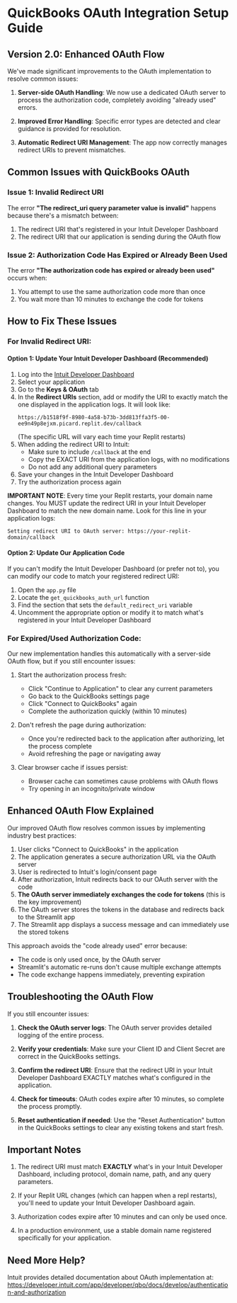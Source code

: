 # QuickBooks OAuth Integration Setup Guide

## Version 2.0: Enhanced OAuth Flow

We've made significant improvements to the OAuth implementation to resolve common issues:

1. **Server-side OAuth Handling**: We now use a dedicated OAuth server to process the authorization code, completely avoiding "already used" errors.

2. **Improved Error Handling**: Specific error types are detected and clear guidance is provided for resolution.

3. **Automatic Redirect URI Management**: The app now correctly manages redirect URIs to prevent mismatches.

## Common Issues with QuickBooks OAuth

### Issue 1: Invalid Redirect URI

The error **"The redirect_uri query parameter value is invalid"** happens because there's a mismatch between:
1. The redirect URI that's registered in your Intuit Developer Dashboard
2. The redirect URI that our application is sending during the OAuth flow

### Issue 2: Authorization Code Has Expired or Already Been Used

The error **"The authorization code has expired or already been used"** occurs when:
1. You attempt to use the same authorization code more than once
2. You wait more than 10 minutes to exchange the code for tokens

## How to Fix These Issues

### For Invalid Redirect URI:

#### Option 1: Update Your Intuit Developer Dashboard (Recommended)

1. Log into the [Intuit Developer Dashboard](https://developer.intuit.com/app/developer/dashboard)
2. Select your application
3. Go to the **Keys & OAuth** tab
4. In the **Redirect URIs** section, add or modify the URI to exactly match the one displayed in the application logs. It will look like:
   ```
   https://b1518f9f-8980-4a58-b73b-3dd813ffa3f5-00-ee9n49p8ejxm.picard.replit.dev/callback
   ```
   (The specific URL will vary each time your Replit restarts)
5. When adding the redirect URI to Intuit:
   - Make sure to include `/callback` at the end
   - Copy the EXACT URI from the application logs, with no modifications
   - Do not add any additional query parameters
6. Save your changes in the Intuit Developer Dashboard
7. Try the authorization process again

**IMPORTANT NOTE**: Every time your Replit restarts, your domain name changes. You MUST update the redirect URI in your Intuit Developer Dashboard to match the new domain name. Look for this line in your application logs:
```
Setting redirect URI to OAuth server: https://your-replit-domain/callback
```

#### Option 2: Update Our Application Code

If you can't modify the Intuit Developer Dashboard (or prefer not to), you can modify our code to match your registered redirect URI:

1. Open the `app.py` file
2. Locate the `get_quickbooks_auth_url` function
3. Find the section that sets the `default_redirect_uri` variable
4. Uncomment the appropriate option or modify it to match what's registered in your Intuit Developer Dashboard

### For Expired/Used Authorization Code:

Our new implementation handles this automatically with a server-side OAuth flow, but if you still encounter issues:

1. Start the authorization process fresh:
   - Click "Continue to Application" to clear any current parameters
   - Go back to the QuickBooks settings page
   - Click "Connect to QuickBooks" again
   - Complete the authorization quickly (within 10 minutes)

2. Don't refresh the page during authorization:
   - Once you're redirected back to the application after authorizing, let the process complete
   - Avoid refreshing the page or navigating away

3. Clear browser cache if issues persist:
   - Browser cache can sometimes cause problems with OAuth flows
   - Try opening in an incognito/private window

## Enhanced OAuth Flow Explained

Our improved OAuth flow resolves common issues by implementing industry best practices:

1. User clicks "Connect to QuickBooks" in the application
2. The application generates a secure authorization URL via the OAuth server
3. User is redirected to Intuit's login/consent page
4. After authorization, Intuit redirects back to our OAuth server with the code
5. **The OAuth server immediately exchanges the code for tokens** (this is the key improvement)
6. The OAuth server stores the tokens in the database and redirects back to the Streamlit app
7. The Streamlit app displays a success message and can immediately use the stored tokens

This approach avoids the "code already used" error because:
- The code is only used once, by the OAuth server
- Streamlit's automatic re-runs don't cause multiple exchange attempts
- The code exchange happens immediately, preventing expiration

## Troubleshooting the OAuth Flow

If you still encounter issues:

1. **Check the OAuth server logs**: The OAuth server provides detailed logging of the entire process.

2. **Verify your credentials**: Make sure your Client ID and Client Secret are correct in the QuickBooks settings.

3. **Confirm the redirect URI**: Ensure that the redirect URI in your Intuit Developer Dashboard EXACTLY matches what's configured in the application.

4. **Check for timeouts**: OAuth codes expire after 10 minutes, so complete the process promptly.

5. **Reset authentication if needed**: Use the "Reset Authentication" button in the QuickBooks settings to clear any existing tokens and start fresh.

## Important Notes

1. The redirect URI must match **EXACTLY** what's in your Intuit Developer Dashboard, including protocol, domain name, path, and any query parameters.

2. If your Replit URL changes (which can happen when a repl restarts), you'll need to update your Intuit Developer Dashboard again.

3. Authorization codes expire after 10 minutes and can only be used once.

4. In a production environment, use a stable domain name registered specifically for your application.

## Need More Help?

Intuit provides detailed documentation about OAuth implementation at:
https://developer.intuit.com/app/developer/qbo/docs/develop/authentication-and-authorization